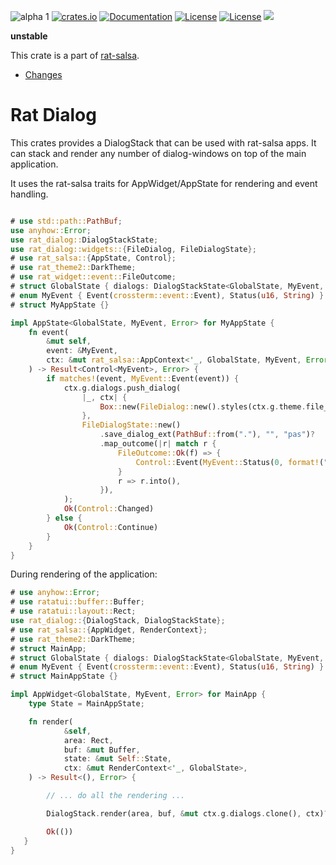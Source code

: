 ![alpha 1](https://img.shields.io/badge/stability-ɑ--1-850101)
[![crates.io](https://img.shields.io/crates/v/rat-dialog.svg)](https://crates.io/crates/rat-dialog)
[![Documentation](https://docs.rs/rat-dialog/badge.svg)](https://docs.rs/rat-dialog)
[![License](https://img.shields.io/badge/license-MIT-blue.svg)](https://opensource.org/licenses/MIT)
[![License](https://img.shields.io/badge/license-APACHE-blue.svg)](https://www.apache.org/licenses/LICENSE-2.0)
![](https://tokei.rs/b1/github/thscharler/rat-salsa)

__unstable__

This crate is a part of [rat-salsa][refRatSalsa].

* [Changes](https://github.com/thscharler/rat-salsa/blob/master/rat-dialog/changes.md)

# Rat Dialog

This crates provides a DialogStack that can be used
with rat-salsa apps. It can stack and render any number of
dialog-windows on top of the main application.

It uses the rat-salsa traits for AppWidget/AppState for rendering
and event handling.

```rust no_run

# use std::path::PathBuf;
use anyhow::Error;
use rat_dialog::DialogStackState;
use rat_dialog::widgets::{FileDialog, FileDialogState};
# use rat_salsa::{AppState, Control};
# use rat_theme2::DarkTheme;
# use rat_widget::event::FileOutcome;
# struct GlobalState { dialogs: DialogStackState<GlobalState, MyEvent, Error>, theme: DarkTheme }
# enum MyEvent { Event(crossterm::event::Event), Status(u16, String) }
# struct MyAppState {}

impl AppState<GlobalState, MyEvent, Error> for MyAppState {
    fn event(
        &mut self,
        event: &MyEvent,
        ctx: &mut rat_salsa::AppContext<'_, GlobalState, MyEvent, Error>,
    ) -> Result<Control<MyEvent>, Error> {
        if matches!(event, MyEvent::Event(event)) {
            ctx.g.dialogs.push_dialog(
                |_, ctx| {
                    Box::new(FileDialog::new().styles(ctx.g.theme.file_dialog_style()))
                },
                FileDialogState::new()
                    .save_dialog_ext(PathBuf::from("."), "", "pas")?
                    .map_outcome(|r| match r {
                        FileOutcome::Ok(f) => {
                            Control::Event(MyEvent::Status(0, format!("New file {:?}", f)))
                        }
                        r => r.into(),
                    }),
            );
            Ok(Control::Changed)
        } else {
            Ok(Control::Continue)
        }
    }
}
```

During rendering of the application:

```rust no_run
# use anyhow::Error;
# use ratatui::buffer::Buffer;
# use ratatui::layout::Rect;
use rat_dialog::{DialogStack, DialogStackState};
# use rat_salsa::{AppWidget, RenderContext};
# use rat_theme2::DarkTheme;
# struct MainApp;
# struct GlobalState { dialogs: DialogStackState<GlobalState, MyEvent, Error>, theme: DarkTheme }
# enum MyEvent { Event(crossterm::event::Event), Status(u16, String) }
# struct MainAppState {}

impl AppWidget<GlobalState, MyEvent, Error> for MainApp {
    type State = MainAppState;

    fn render(
            &self,
            area: Rect,
            buf: &mut Buffer,
            state: &mut Self::State,
            ctx: &mut RenderContext<'_, GlobalState>,
    ) -> Result<(), Error> {

        // ... do all the rendering ...

        DialogStack.render(area, buf, &mut ctx.g.dialogs.clone(), ctx)?;

        Ok(())
   }
}   
``` 

[refRatSalsa]: https://docs.rs/rat-salsa/latest/rat_salsa/


